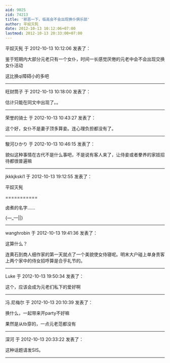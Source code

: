 ```yaml
---
aid: 9025
zid: 74213
title: '邪恶一下，临高会不会出现换仆俱乐部'
author: 平奴灭髡
date: 2012-10-13 10:12:06+07:00
lastmod: 2012-10-13 20:33:00+07:00
---
```


平奴灭髡 于 2012-10-13 10:12:06 发表了：

鉴于短期内大部分元老只有一个女仆，时间一长感觉厌倦的元老中会不会出现交换女仆活动

这比换qi障碍小的多吧

---------

旺财筒子 于 2012-10-13 10:18:00 发表了：

估计只能在同文中出现了。。

---------

荣誉的骑士 于 2012-10-13 10:43:27 发表了：

这个好，女仆不是妻子顶多算妾。连心理负担都没有了。

---------

駿河ひかり 于 2012-10-13 10:46:15 发表了：

貌似这种事情在古代不是什么事吧，不是说有客人来了，让侍妾或者豢养的家妓招待都很普遍嘛

---------

jkkkjkski1 于 2012-10-13 19:12:55 发表了：

平奴灭髡 

===========

卤煮的名字……

{—\_—\|\|}

---------

wanghrobin 于 2012-10-13 19:41:36 发表了：

这算什么？

连黄石到商人细作家的第一天就点了一个美貌使女侍寝呢。明末大户碰上单身贵客上两个家中的侍女招呼算是合乎礼节的。

---------

Luke 于 2012-10-13 19:50:34 发表了：

这个，应该会成为元老们私下的爱好啊

---------

冯.尼梅尔 于 2012-10-13 20:10:39 发表了：

换什么，一起带来开party不好嘛

果然是从tb穿的，一点元老范都没有

---------

深河 于 2012-10-13 20:33:22 发表了：

这种话题请发SIS。

---------


